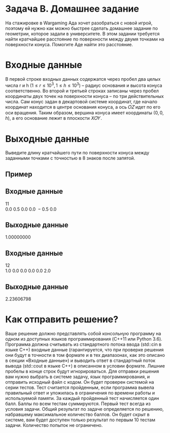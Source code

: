 # Задача B. Домашнее задание

На стажировке в Wargaming Ада хочет разобраться с новой игрой, поэтому ей нужно как можно быстрее сделать домашнее задание по геометрии, которое задали в университете. В этом задании требуется найти кратчайшее расстояние по поверхности между двумя точками на поверхности конуса. Помогите Аде найти это расстояние.

# Входные данные

В первой строке входных данных содержатся через пробел два целых числа r и h $(1 \le r \le 10^3, 1 \le h \le 10^3)$ – радиус основания и высота конуса соответственно. Во второй и третьей строках записаны через пробел координаты двух точек на поверхности конуса – по три действительных числа. Сам конус задан в декартовой системе координат, где начало координат находится в центре основания конуса, а ось 𝑂𝑍 идет по его оси вращения. Таким образом, вершина конуса имеет координаты $(0, 0, h)$, а его основание лежит в плоскости 𝑋𝑂𝑌.

# Выходные данные

Выведите длину кратчайшего пути по поверхности конуса между заданными точками с точностью в 8 знаков после запятой.

## Пример
## Входные данные
$11$  
$0.0\ 0.5\ 0.0\ 0.0\ -0.5\ 0.0$

## Выходные данные
$1.00000000$

## Входные данные
$12$  
$1.0\ 0.0\ 0.0\ 0.0\ 0.0\ 2.0$

## Выходные данные
$2.23606798$

# Как отправить решение?
Ваше решение должно представлять собой консольную программу на одном из доступных языков программирования (C++11 или Python 3.6). Программа должна считывать из стандартного потока ввода (std::cin в языке С++) входные данные (гарантируется, что при проверке решения они будут в точности в том формате и в тех диапазонах, как это описано в секции «Входные данные») и выводить ответ в стандартный поток вывода (std::cout в языке C++) в описанном в условии формате. Лишние пробелы в конце строк будут игнорироваться. Для отправки решения вам нужно выбрать в системе задачу, язык программирования, и отправить исходный
файл с кодом. Он будет проверен системой на серии тестов. Тест считается пройденным, если программа вывела правильный ответ и уложилась в ограничения по времени работы и используемой памяти. За каждый пройденный тест начисляется один балл. Баллы по всем тестам суммируются. Первый тест всегда из условия задачи. Общий результат по задаче определяется по решению, набравшему максимальное количество баллов. Он будет скрыт в системе, вам будет доступен только результат по первым 10 тестам задачи. Количество попыток не ограничено.